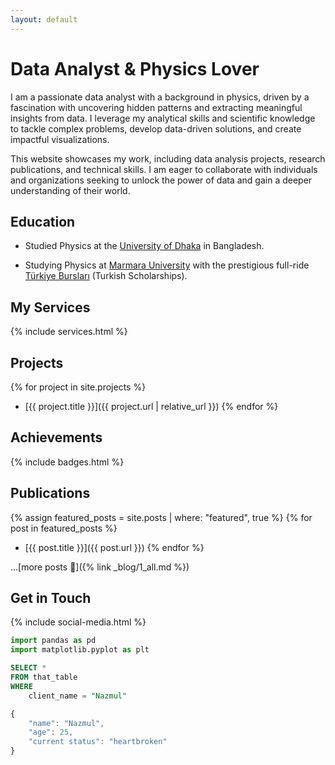 ```yaml
---
layout: default
---
```

# Data Analyst & Physics Lover

<!-- Introduction -->
<div class="index-introduction" markdown="1">

I am a passionate data analyst with a background in physics, driven by a fascination with uncovering hidden patterns and extracting meaningful insights from data. I leverage my analytical skills and scientific knowledge to tackle complex problems, develop data-driven solutions, and create impactful visualizations.

This website showcases my work, including data analysis projects, research publications, and technical skills. I am eager to collaborate with individuals and organizations seeking to unlock the power of data and gain a deeper understanding of their world.

</div>


<!-- Educational information -->
<div class="index-education" markdown="1">

## Education

- Studied Physics at the [University of Dhaka](https://www.du.ac.bd/) in Bangladesh.

- Studying Physics at [Marmara University](http://fzk.fen.marmara.edu.tr/en/) with the prestigious full-ride [Türkiye Bursları](https://www.turkiyeburslari.gov.tr/) (Turkish Scholarships).

</div>

<!-- Services that I offer -->
<div class="index-my-services" markdown="1">

## My Services

{% include services.html %}

</div>

<!-- Projects -->
<div class="index-projects" markdown="1">

## Projects

{% for project in site.projects %}
- [{{ project.title }}]({{ project.url | relative_url }})
{% endfor %}

</div>

<!-- Acquired certifications -->
<div class="index-achievements" markdown="1">

## Achievements

{% include badges.html %}

</div>

<!-- Publications: blog, tutorial, papers, learning resources, etc. -->
<div id="index-publications" markdown="1">

## Publications

{% assign featured_posts = site.posts | where: "featured", true %}
{% for post in featured_posts %}
- [{{ post.title }}]({{ post.url }})
{% endfor %}

...[more posts 📝]({% link _blog/1_all.md %})

</div>

<!-- Social Media Links -->
<div class="index-contact" markdown="1">

## Get in Touch

{% include social-media.html %}

</div>

```python
import pandas as pd
import matplotlib.pyplot as plt
```

```sql
SELECT *
FROM that_table
WHERE
    client_name = "Nazmul"
```

```javascript
{
    "name": "Nazmul",
    "age": 25,
    "current status": "heartbroken"
}
```